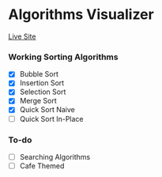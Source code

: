 # Algorithms Visualizer

[Live Site](https://thisisharrison.github.io/algo-visualizer/)

### Working Sorting Algorithms
- [x] Bubble Sort
- [x] Insertion Sort
- [x] Selection Sort
- [x] Merge Sort
- [x] Quick Sort Naive 
- [ ] Quick Sort In-Place

### To-do
- [ ] Searching Algorithms
- [ ] Cafe Themed
